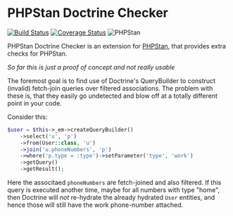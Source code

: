 # PHPStan Doctrine Checker

[![Build Status](https://travis-ci.org/stesie/phpstan-doctrine-checker.svg?branch=master)](https://travis-ci.org/stesie/phpstan-doctrine-checker)
[![Coverage Status](https://coveralls.io/repos/github/stesie/phpstan-doctrine-checker/badge.svg?branch=master)](https://coveralls.io/github/stesie/phpstan-doctrine-checker?branch=master)
![PHPStan](https://img.shields.io/badge/style-level%207-brightgreen.svg?style=flat-square&label=phpstan)

PHPStan Doctrine Checker is an extension for [PHPStan](https://github.com/phpstan/phpstan), that provides
extra checks for PHPStan.

*So far this is just a proof of concept and not really usable*

The foremost goal is to find use of Doctrine's QueryBuilder to construct (invalid) fetch-join queries
over filtered associations.  The problem with these is, that they easily go undetected and blow off
at a totally different point in your code.

Consider this:

```php
$user = $this->_em->createQueryBuilder()
    ->select('u', 'p')
    ->from(User::class, 'u')
    ->join('u.phoneNumbers', 'p')
    ->where('p.type = :type')->setParameter('type', 'work')
    ->getQuery()
    ->getResult();
```

Here the associtaed `phoneNumbers` are fetch-joined and also filtered.  If this query is executed
another time, maybe for all numbers with type "home", then Doctrine will *not* re-hydrate the
already hydrated `User` entities, and hence those will still have the work phone-number attached.
